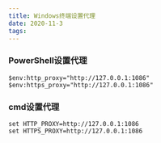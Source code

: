 ```yaml
---
title: Windows终端设置代理
date: 2020-11-3
tags:
---
```

### PowerShell设置代理
```shell
$env:http_proxy="http://127.0.0.1:1086"
$env:https_proxy="http://127.0.0.1:1086"
```

### cmd设置代理
```shell
set HTTP_PROXY=http://127.0.0.1:1086
set HTTPS_PROXY=http://127.0.0.1:1086
```